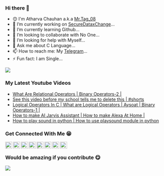 ### Hi there 👋
- 😊 I'm Atharva Chauhan a.k.a [Mr.Tag_08](http://tagiswild.github.io)
- 🔭 I’m currently working on [SecureDataxChange](http://tagiswild.github.io/SecureDataxChange)...
- 🌱 I’m currently learning Github...
- 👯 I’m looking to collaborate with No One...
- 🤔 I’m looking for help with Myself...
- 💬 Ask me about C Language...
- 📫 How to reach me: My [Telegram](http://t.me/MRTAG08)...
- ⚡ Fun fact: I am Single...


![](https://komarev.com/ghpvc/?username=TAGISWILD&color=blueviolet&style=plastic)

### My Latest Youtube Videos
<!-- YOUTUBE:START -->
- [What Are Relational Operators | Binary Operators-2 |](https://www.youtube.com/watch?v=SAr4Sy7CW20)
- [See this video before my school tells me to delete this | #shorts](https://www.youtube.com/watch?v=rMhOMQOTOdA)
- [Logical Operators In C | What are Logical Operators | Aysoat | Binary Operators-1 |](https://www.youtube.com/watch?v=gaDmUOCUI0g)
- [How to make AI Jarvis Assistant | How to make Alexa At Home |](https://www.youtube.com/watch?v=XFU6PPoN358)
- [How to play sound in python | How to use playsound module in python](https://www.youtube.com/watch?v=xc3tc_s6n24)
<!-- YOUTUBE:END -->
### Get Connected With Me 😁
[<img align="left" alt="| Instagram" width="22px" src="https://cdn.jsdelivr.net/npm/simple-icons@v3/icons/instagram.svg" />](https://instagram.com/mr.tag_08)
[<img align="left" alt="ucguy4u | Twitter" width="22px" src="https://cdn.jsdelivr.net/npm/simple-icons@v3/icons/twitter.svg" />](https://twitter.com/ATHARVAK26)
[<img align="left" alt="ucguy4u | YouTube" width="22px" src="https://cdn.jsdelivr.net/npm/simple-icons@v3/icons/youtube.svg" />](https://www.youtube.com/channel/UCOH-KD7pGjspzUMwDchZjUw)
[<img align="left" alt="ucguy4u | YouTube" width="22px" src="https://cdn.jsdelivr.net/npm/simple-icons@3.13.0/icons/facebook.svg" />](https://facebook.com/mr.tag08)
[<img align="left" alt="| Instagram" width="22px" src="https://cdn.jsdelivr.net/npm/simple-icons@v3/icons/instagram.svg" />](https://instagram.com/mr.tag_08_pc)
[<img align="left" alt="ucguy4u | YouTube" width="22px" src="https://cdn.jsdelivr.net/npm/simple-icons@v3/icons/youtube.svg" />](https://www.youtube.com/channel/UCm3ENqOJ8IjAfHgk4UUf0CA)
[<img align="left" alt="ucguy4u | YouTube" width="22px" src="https://cdn.jsdelivr.net/npm/simple-icons@3.13.0/icons/telegram.svg" />](https://t.me/MRTAG08)
[<img align="left" alt="ucguy4u | YouTube" width="22px" src="https://cdn.jsdelivr.net/npm/simple-icons@3.13.0/icons/discord.svg" />](https://discord.gg/35gRezZMQ3)
<br>
### Would be amazing if you contribute 😋

<a href="https://www.buymeacoffee.com/mrtag08"><img src="https://img.buymeacoffee.com/button-api/?text=Buy me a coffee&emoji=&slug=mrtag08&button_colour=40DCA5&font_colour=ffffff&font_family=Cookie&outline_colour=000000&coffee_colour=FFDD00"></a>
